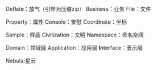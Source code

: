 Deflate：放气（引申为压缩zip）
Business：业务
File：文件

Property：属性
Console：安慰
Coordinate：坐标

Sample：样品
Civilization：文明
Namespace：命名空间

Domain：领域层
Application：应用层
Interface：表示层

Nebula:星云